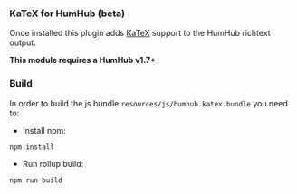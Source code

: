 ### KaTeX for HumHub (beta)

Once installed this plugin adds [KaTeX](https://katex.org/) support to the HumHub richtext output.

**This module requires a HumHub v1.7+**

### Build

In order to build the js bundle `resources/js/humhub.katex.bundle` you need to:

- Install npm:

```
npm install
```

- Run rollup build:

```
npm run build
```